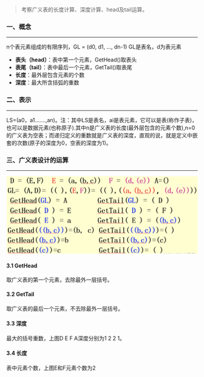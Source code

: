 >考察广义表的长度计算、深度计算、head及tail运算。

### 一、概念

---

n个表元素组成的有限序列，GL = (d0, d1, …, dn-1)  GL是表名，d为表元素

- **表头（head）**：表中第一个元素，GetHead()取表头 
- **表尾（tail）**：表中最后一个元素，GetTail()取表尾
- **长度**：最外层包含元素的个数
- **深度**：最大所含括弧的重数



### 二、表示

---

LS=(a0，a1.......,an)。注：其中LS是表名，ai是表元素，它可以是表(称作子表)，也可以是数据元素(也称原子).其中n是广义表的长度(最外层包含的元素个数),n=0的广义表为空表；而递归定义的重数就是广义表的深度，直观的说，就是定义中嵌套的次数(原子的深度为0，空表的深度为1)。



### 三、广义表设计的运算

---

![image-20220914223122089](img/image-20220914223122089.png)

#### 3.1 GetHead

取广义表的第一个元素，去除最外一层括号。

#### 3.2 GetTail

取广义表的最后一个元素，不去除最外一层括号。

#### 3.3 深度

最大的括号重数，上图D E F A深度分别为1 2 2 1。

#### 3.4 长度

表中元素个数，上图E和F元素个数为2
